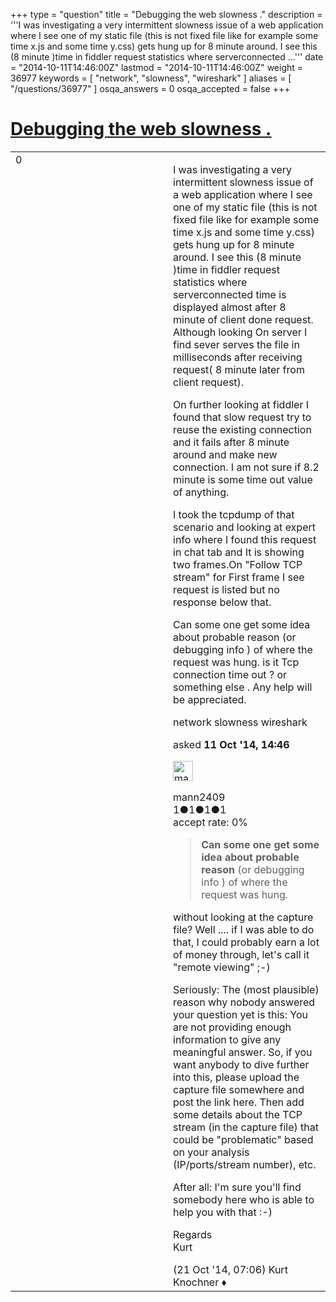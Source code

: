 +++
type = "question"
title = "Debugging the web slowness ."
description = '''I was investigating a very intermittent slowness issue of a web application where I see one of my static file (this is not fixed file like for example some time x.js and some time y.css) gets hung up for 8 minute around. I see this (8 minute )time in fiddler request statistics where serverconnected ...'''
date = "2014-10-11T14:46:00Z"
lastmod = "2014-10-11T14:46:00Z"
weight = 36977
keywords = [ "network", "slowness", "wireshark" ]
aliases = [ "/questions/36977" ]
osqa_answers = 0
osqa_accepted = false
+++

<div class="headNormal">

# [Debugging the web slowness .](/questions/36977/debugging-the-web-slowness)

</div>

<div id="main-body">

<div id="askform">

<table id="question-table" style="width:100%;"><colgroup><col style="width: 50%" /><col style="width: 50%" /></colgroup><tbody><tr class="odd"><td style="width: 30px; vertical-align: top"><div class="vote-buttons"><div id="post-36977-score" class="post-score" title="current number of votes">0</div><div id="favorite-count" class="favorite-count"></div></div></td><td><div id="item-right"><div class="question-body"><p>I was investigating a very intermittent slowness issue of a web application where I see one of my static file (this is not fixed file like for example some time x.js and some time y.css) gets hung up for 8 minute around. I see this (8 minute )time in fiddler request statistics where serverconnected time is displayed almost after 8 minute of client done request. Although looking On server I find sever serves the file in milliseconds after receiving request( 8 minute later from client request).</p><p>On further looking at fiddler I found that slow request try to reuse the existing connection and it fails after 8 minute around and make new connection. I am not sure if 8.2 minute is some time out value of anything.</p><p>I took the tcpdump of that scenario and looking at expert info where I found this request in chat tab and It is showing two frames.On "Follow TCP stream" for First frame I see request is listed but no response below that.</p><p>Can some one get some idea about probable reason (or debugging info ) of where the request was hung. is it Tcp connection time out ? or something else . Any help will be appreciated.</p></div><div id="question-tags" class="tags-container tags">network slowness wireshark</div><div id="question-controls" class="post-controls"></div><div class="post-update-info-container"><div class="post-update-info post-update-info-user"><p>asked <strong>11 Oct '14, 14:46</strong></p><img src="https://secure.gravatar.com/avatar/4470766dea58f3c8e4726011ad32ad77?s=32&amp;d=identicon&amp;r=g" class="gravatar" width="32" height="32" alt="mann2409&#39;s gravatar image" /><p>mann2409<br />
<span class="score" title="1 reputation points">1</span><span title="1 badges"><span class="badge1">●</span><span class="badgecount">1</span></span><span title="1 badges"><span class="silver">●</span><span class="badgecount">1</span></span><span title="1 badges"><span class="bronze">●</span><span class="badgecount">1</span></span><br />
<span class="accept_rate" title="Rate of the user&#39;s accepted answers">accept rate:</span> <span title="mann2409 has no accepted answers">0%</span></p></div></div><div id="comments-container-36977" class="comments-container"><span id="37237"></span><div id="comment-37237" class="comment"><div id="post-37237-score" class="comment-score"></div><div class="comment-text"><blockquote><p><strong>Can some one get some idea about probable reason</strong> (or debugging info ) of where the request was hung.</p></blockquote><p>without looking at the capture file? Well .... if I was able to do that, I could probably earn a lot of money through, let's call it "remote viewing" ;-)</p><p>Seriously: The (most plausible) reason why nobody answered your question yet is this: You are not providing enough information to give any meaningful answer. So, if you want anybody to dive further into this, please upload the capture file somewhere and post the link here. Then add some details about the TCP stream (in the capture file) that could be "problematic" based on your analysis (IP/ports/stream number), etc.</p><p>After all: I'm sure you'll find somebody here who is able to help you with that :-)</p><p>Regards<br />
Kurt</p></div><div id="comment-37237-info" class="comment-info"><span class="comment-age">(21 Oct '14, 07:06)</span> Kurt Knochner ♦</div></div></div><div id="comment-tools-36977" class="comment-tools"></div><div class="clear"></div><div id="comment-36977-form-container" class="comment-form-container"></div><div class="clear"></div></div></td></tr></tbody></table>

</div>

</div>

